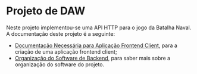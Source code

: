 # Projeto de DAW

Neste projeto implementou-se uma API HTTP para o jogo da Batalha Naval. A documentação deste projeto é a seguinte:
* [Documentação Necessária para Aplicação Frontend Client](https://github.com/isel-leic-daw/2022-daw-leic51d-g08/blob/main/docs/Documenta%C3%A7%C3%A3o%20Necess%C3%A1ria%20para%20Aplica%C3%A7%C3%A3o%20Frontend%20Client.pdf), para a criação de uma aplicação frontend client;
* [Organização do Software de Backend](https://github.com/isel-leic-daw/2022-daw-leic51d-g08/blob/main/docs/Organiza%C3%A7%C3%A3o%20do%20Software%20de%20Backend.pdf), para saber mais sobre a organização do software do projeto.
